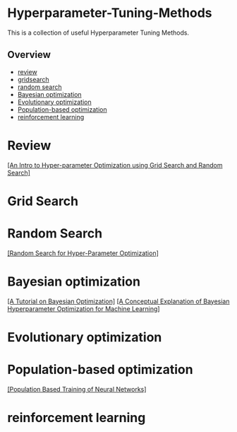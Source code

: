 # Hyperparameter-Tuning-Methods
This is a collection of useful Hyperparameter Tuning Methods.

## Overview
- [review](#review)
- [gridsearch](#gridsearch)
- [random search](#random-search)
- [Bayesian optimization](#bayesian-optimization)
- [Evolutionary optimization](#evolutionary-optimization)
- [Population-based optimization](#Population-based)
- [reinforcement learning](#hpo-by-rl)

# Review
[[An Intro to Hyper-parameter Optimization using Grid Search and Random Search]](https://medium.com/@cjl2fv/an-intro-to-hyper-parameter-optimization-using-grid-search-and-random-search-d73b9834ca0a)

# Grid Search

# Random Search
[[Random Search for Hyper-Parameter Optimization]](http://www.jmlr.org/papers/volume13/bergstra12a/bergstra12a.pdf)

# Bayesian optimization
[[A Tutorial on Bayesian Optimization]](https://arxiv.org/pdf/1807.02811.pdf)
[[A Conceptual Explanation of Bayesian Hyperparameter Optimization for Machine Learning]](https://towardsdatascience.com/a-conceptual-explanation-of-bayesian-model-based-hyperparameter-optimization-for-machine-learning-b8172278050fmmm)

# Evolutionary optimization

# Population-based optimization
[[Population Based Training of Neural Networks]](https://arxiv.org/pdf/1711.09846.pdf)

# reinforcement learning
